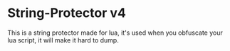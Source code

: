 # String-Protector v4
This is a string protector made for lua, it's used when you obfuscate your lua script, it will make it hard to dump.
